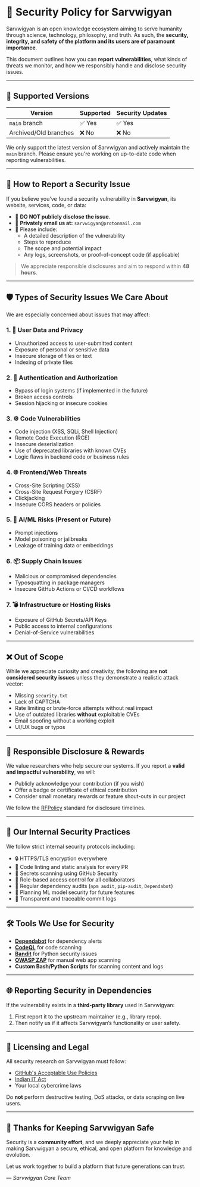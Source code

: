 # 🔐 Security Policy for Sarvwigyan

Sarvwigyan is an open knowledge ecosystem aiming to serve humanity through science, technology, philosophy, and truth. As such, the **security, integrity, and safety of the platform and its users are of paramount importance**.

This document outlines how you can **report vulnerabilities**, what kinds of threats we monitor, and how we responsibly handle and disclose security issues.

---

## 📅 Supported Versions

| Version        | Supported          | Security Updates |
|----------------|--------------------|------------------|
| `main` branch  | ✅ Yes              | ✅ Yes           |
| Archived/Old branches | ❌ No             | ❌ No            |

We only support the latest version of Sarvwigyan and actively maintain the `main` branch. Please ensure you're working on up-to-date code when reporting vulnerabilities.

---

## 📢 How to Report a Security Issue

If you believe you’ve found a security vulnerability in **Sarvwigyan**, its website, services, code, or data:

- 🚨 **DO NOT publicly disclose the issue**.
- 📧 **Privately email us at:** `sarvwigyan@protonmail.com`  
- 📄 Please include:
  - A detailed description of the vulnerability
  - Steps to reproduce
  - The scope and potential impact
  - Any logs, screenshots, or proof-of-concept code (if applicable)

> We appreciate responsible disclosures and aim to respond within **48 hours**.

---

## 🛡️ Types of Security Issues We Care About

We are especially concerned about issues that may affect:

### 1. 🧠 User Data and Privacy
- Unauthorized access to user-submitted content
- Exposure of personal or sensitive data
- Insecure storage of files or text
- Indexing of private files

### 2. 🔐 Authentication and Authorization
- Bypass of login systems (if implemented in the future)
- Broken access controls
- Session hijacking or insecure cookies

### 3. ⚙️ Code Vulnerabilities
- Code injection (XSS, SQLi, Shell Injection)
- Remote Code Execution (RCE)
- Insecure deserialization
- Use of deprecated libraries with known CVEs
- Logic flaws in backend code or business rules

### 4. 🌐 Frontend/Web Threats
- Cross-Site Scripting (XSS)
- Cross-Site Request Forgery (CSRF)
- Clickjacking
- Insecure CORS headers or policies

### 5. 🧬 AI/ML Risks (Present or Future)
- Prompt injections
- Model poisoning or jailbreaks
- Leakage of training data or embeddings

### 6. 📦 Supply Chain Issues
- Malicious or compromised dependencies
- Typosquatting in package managers
- Insecure GitHub Actions or CI/CD workflows

### 7. 💣 Infrastructure or Hosting Risks
- Exposure of GitHub Secrets/API Keys
- Public access to internal configurations
- Denial-of-Service vulnerabilities

---

## ❌ Out of Scope

While we appreciate curiosity and creativity, the following are **not considered security issues** unless they demonstrate a realistic attack vector:

- Missing `security.txt`
- Lack of CAPTCHA
- Rate limiting or brute-force attempts without real impact
- Use of outdated libraries **without** exploitable CVEs
- Email spoofing without a working exploit
- UI/UX bugs or typos

---

## 🧭 Responsible Disclosure & Rewards

We value researchers who help secure our systems. If you report a **valid and impactful vulnerability**, we will:

- Publicly acknowledge your contribution (if you wish)
- Offer a badge or certificate of ethical contribution
- Consider small monetary rewards or feature shout-outs in our project

We follow the [RFPolicy](https://github.com/bugcrowd/disclosure-policy) standard for disclosure timelines.

---

## 🔐 Our Internal Security Practices

We follow strict internal security protocols including:

- 🔒 HTTPS/TLS encryption everywhere
- 🧪 Code linting and static analysis for every PR
- 🛑 Secrets scanning using GitHub Security
- 👥 Role-based access control for all collaborators
- 🔄 Regular dependency audits (`npm audit`, `pip-audit`, `Dependabot`)
- 🧬 Planning ML model security for future features
- 🧭 Transparent and traceable commit logs

---

## 🛠 Tools We Use for Security

- **[Dependabot](https://docs.github.com/en/code-security/dependabot)** for dependency alerts
- **[CodeQL](https://codeql.github.com/)** for code scanning
- **[Bandit](https://bandit.readthedocs.io/)** for Python security issues
- **[OWASP ZAP](https://www.zaproxy.org/)** for manual web app scanning
- **Custom Bash/Python Scripts** for scanning content and logs

---

## 🌐 Reporting Security in Dependencies

If the vulnerability exists in a **third-party library** used in Sarvwigyan:

1. First report it to the upstream maintainer (e.g., library repo).
2. Then notify us if it affects Sarvwigyan’s functionality or user safety.

---

## 📜 Licensing and Legal

All security research on Sarvwigyan must follow:
- [GitHub's Acceptable Use Policies](https://docs.github.com/en/site-policy/github-terms/github-acceptable-use-policies)
- [Indian IT Act](https://en.wikipedia.org/wiki/Information_Technology_Act,_2000)
- Your local cybercrime laws

Do **not** perform destructive testing, DoS attacks, or data scraping on live users.

---

## 🙏 Thanks for Keeping Sarvwigyan Safe

Security is a **community effort**, and we deeply appreciate your help in making Sarvwigyan a secure, ethical, and open platform for knowledge and evolution.

Let us work together to build a platform that future generations can trust.

— *Sarvwigyan Core Team*
